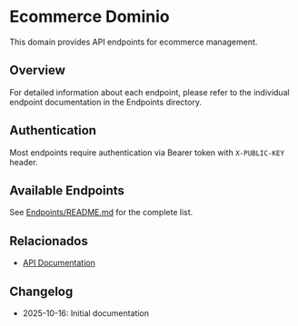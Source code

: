 # Ecommerce Dominio

This domain provides API endpoints for ecommerce management.

## Overview

For detailed information about each endpoint, please refer to the individual endpoint documentation in the Endpoints directory.

## Authentication

Most endpoints require authentication via Bearer token with `X-PUBLIC-KEY` header.

## Available Endpoints

See [Endpoints/README.md](./Endpoints/README.md) for the complete list.

## Relacionados

- [API Documentation](../README.md)

## Changelog

- 2025-10-16: Initial documentation
